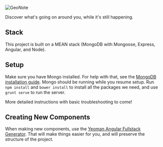 ![GeoNote](https://github.com/patrickw14/GeoNote/blob/master/client/assets/images/logo/geonote-blue.png)

Discover what's going on around you, while it's still happening.

## Stack

This project is built on a MEAN stack (MongoDB with Mongoose, Express, Angular, and Node).

## Setup

Make sure you have Mongo installed. For help with that, see the [MongoDB installation guide](http://docs.mongodb.org/manual/installation/). Mongo should be running while you resume setup. Run `npm install` and `bower install` to install all the packages we need, and use `grunt serve` to run the server.

More detailed instructions with basic troubleshooting to come!

## Creating New Components

When making new components, use the [Yeoman Angular Fullstack Generator](https://github.com/DaftMonk/generator-angular-fullstack). That will make things easier for you, and will preserve the structure of the project. 
